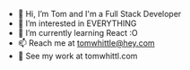 - 👋 Hi, I’m Tom and I'm a Full Stack Developer
- 👀 I’m interested in EVERYTHING
- 🌱 I’m currently learning React :O
- 📫 Reach me at tomwhittle@hey.com
- 👾 See my work at tomwhittl.com

<!---
magerags/magerags is a ✨ special ✨ repository because its `README.md` (this file) appears on your GitHub profile.
You can click the Preview link to take a look at your changes.
--->
